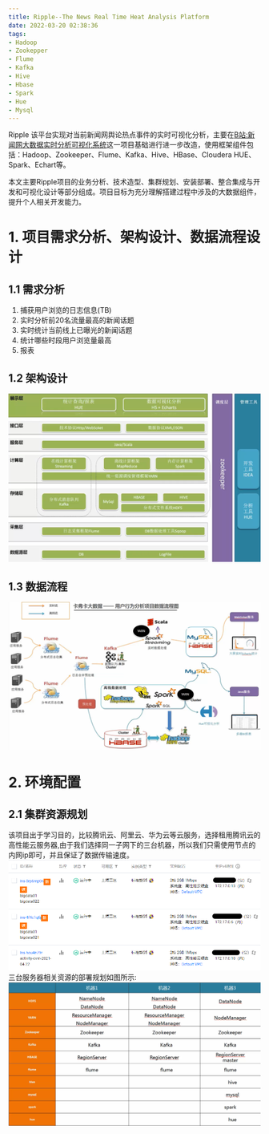 ```yaml
---
title: Ripple--The News Real Time Heat Analysis Platform
date: 2022-03-20 02:38:36
tags:
- Hadoop
- Zookepper
- Flume
- Kafka
- Hive
- Hbase
- Spark
- Hue
- Mysql
---
```

Ripple 该平台实现对当前新闻网舆论热点事件的实时可视化分析，主要在[B站:新闻网大数据实时分析可视化系统](https://www.bilibili.com/video/BV1mK411T7WY?p=1)这一项目基础进行进一步改造，使用框架组件包括：Hadoop、Zookeeper、Flume、Kafka、Hive、HBase、Cloudera HUE、Spark、Echart等。

本文主要Ripple项目的业务分析、技术造型、集群规划、安装部署、整合集成与开发和可视化设计等部分组成。项目目标为充分理解搭建过程中涉及的大数据组件，提升个人相关开发能力。

<!-- more -->
# 1. 项目需求分析、架构设计、数据流程设计
## 1.1 需求分析
1. 捕获用户浏览的日志信息(TB)
2. 实时分析前20名流量最高的新闻话题
3. 实时统计当前线上已曝光的新闻话题
4. 统计哪些时段用户浏览量最高
5. 报表

## 1.2 架构设计
<img src="./Ripple-The-News-Real-Time-Heat-Analysis-Platform/project_structure.png" width=600 >

## 1.3 数据流程
<img src="./Ripple-The-News-Real-Time-Heat-Analysis-Platform/data_flow.png" width=600 >

# 2. 环境配置
## 2.1 集群资源规划
该项目出于学习目的，比较腾讯云、阿里云、华为云等云服务，选择租用腾讯云的高性能云服务器,由于我们选择同一子网下的三台机器，所以我们只需使用节点的内网ip即可，并且保证了数据传输速度。  
<img src="./Ripple-The-News-Real-Time-Heat-Analysis-Platform/cloud_machine.png" width=600 >
三台服务器相关资源的部署规划如图所示:
<img src="./Ripple-The-News-Real-Time-Heat-Analysis-Platform/cluster_resources.png" width=600 >

